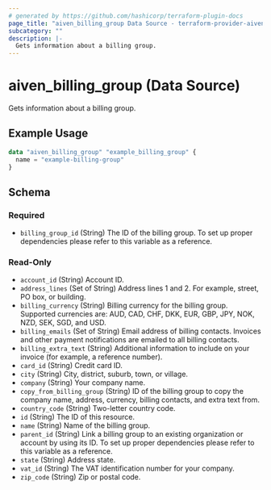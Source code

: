 ```yaml
---
# generated by https://github.com/hashicorp/terraform-plugin-docs
page_title: "aiven_billing_group Data Source - terraform-provider-aiven"
subcategory: ""
description: |-
  Gets information about a billing group.
---
```


# aiven_billing_group (Data Source)

Gets information about a billing group.

## Example Usage

```terraform
data "aiven_billing_group" "example_billing_group" {
  name = "example-billing-group"
}
```

<!-- schema generated by tfplugindocs -->
## Schema

### Required

- `billing_group_id` (String) The ID of the billing group. To set up proper dependencies please refer to this variable as a reference.

### Read-Only

- `account_id` (String) Account ID.
- `address_lines` (Set of String) Address lines 1 and 2. For example, street, PO box, or building.
- `billing_currency` (String) Billing currency for the billing group. Supported currencies are: AUD, CAD, CHF, DKK, EUR, GBP, JPY, NOK, NZD, SEK, SGD, and USD.
- `billing_emails` (Set of String) Email address of billing contacts. Invoices and other payment notifications are emailed to all billing contacts.
- `billing_extra_text` (String) Additional information to include on your invoice (for example, a reference number).
- `card_id` (String) Credit card ID.
- `city` (String) City, district, suburb, town, or village.
- `company` (String) Your company name.
- `copy_from_billing_group` (String) ID of the billing group to copy the company name, address, currency, billing contacts, and extra text from.
- `country_code` (String) Two-letter country code.
- `id` (String) The ID of this resource.
- `name` (String) Name of the billing group.
- `parent_id` (String) Link a billing group to an existing organization or account by using its ID. To set up proper dependencies please refer to this variable as a reference.
- `state` (String) Address state.
- `vat_id` (String) The VAT identification number for your company.
- `zip_code` (String) Zip or postal code.
